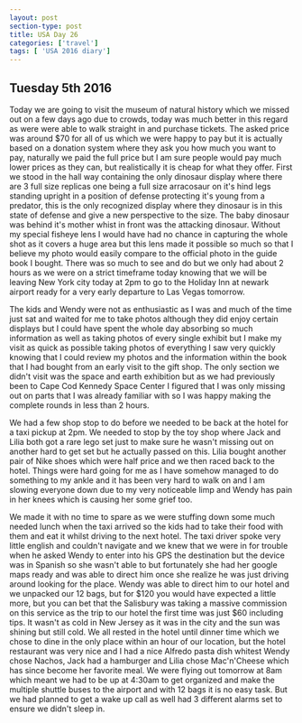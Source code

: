 ```yaml
---
layout: post
section-type: post
title: USA Day 26
categories: ['travel']
tags: [ 'USA 2016 diary']
---
```

## Tuesday 5th 2016  

Today we are going to visit the museum of natural history which we missed out on a few days ago due to crowds, today was much better in this regard as were were able to walk straight in and purchase tickets. The asked price was around $70 for all of us which we were happy to pay but it is actually based on a donation system where they ask you how much you want to pay, naturally we paid the full price but I am sure people would pay much lower prices as they can, but realistically it is cheap for what they offer. First we stood in the hall way containing the only dinosaur display where there are 3 full size replicas one being a full size arracosaur on it's hind legs standing upright in a position of defense protecting it's young from a predator, this is the only recognized display where they dinosaur is in this state of defense and give a new perspective to the size. The baby dinosaur was behind it's mother whist in front was the attacking dinosaur. Without my special fisheye lens I would have had no chance in capturing the whole shot as it covers a huge area but this lens made it possible so much so that I believe my photo would easily compare to the official photo in the guide book I bought. There was so much to see and do but we only had about 2 hours as we were on a strict timeframe today knowing that we will be leaving New York city today at 2pm to go to the Holiday Inn at newark airport ready for a very early departure to Las Vegas tomorrow.

The kids and Wendy were not as enthusiastic as I was and much of the time just sat and waited for me to take photos although they did enjoy certain displays but I could have spent the whole day absorbing so much information as well as taking photos of every single exhibit but I make my visit as quick as possible taking photos of everything I saw very quickly knowing that I could review my photos and the information within the book that I had bought from an early visit to the gift shop. The only section we didn't visit was the space and earth exhibition but as we had previously been to Cape Cod Kennedy Space Center I figured that I was only missing out on parts that I was already familiar with so I was happy making the complete rounds in less than 2 hours.

We had a few shop stop to do before we needed to be back at the hotel for a taxi pickup at 2pm.
We needed to stop by the toy shop where Jack and Lilia both got a rare lego set just to make sure he wasn't missing out on another hard to get set but he actually passed on this. Lilia bought another pair of Nike shoes which were half price and we then raced back to the hotel. Things were hard going for me as I have somehow managed to do something to my ankle and it has been very hard to walk on and I am slowing everyone down due to my very noticeable limp and Wendy has pain in her knees which is causing her some grief too.

We made it with no time to spare as we were stuffing down some much needed lunch when the taxi arrived so the kids had to take their food with them and eat it whilst driving to the next hotel.
The taxi driver spoke very little english and couldn't navigate and we knew that we were in for trouble when he asked Wendy to enter into his GPS the destination but the device was in Spanish so she wasn't able to but fortunately she had her google maps ready and was able to direct him once she realize he was just driving around looking for the place. Wendy was able to direct him to our hotel and we unpacked our 12 bags, but for $120 you would have expected a little more, but you can bet that the Salisbury was taking a massive commission on this service as the trip to our hotel the first time was just $60 including tips. It wasn't as cold in New Jersey as it was in the city and the sun was shining but still cold. We all rested in the hotel until dinner time which we chose to dine in the only place within an hour of our location, but the hotel restaurant was very nice and I had a nice Alfredo pasta dish whitest Wendy chose Nachos, Jack had a hamburger and Lilia chose Mac'n'Cheese which has since become her favorite meal. We were flying out tomorrow at 8am which meant we had to be up at 4:30am to get organized and make the multiple shuttle buses to the airport and with 12 bags it is no easy task. But we had planned to get a wake up call as well had 3 different alarms set to ensure we didn't sleep in.
